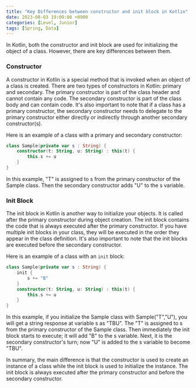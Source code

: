 ```yaml
---
title: "Key Differences between constructor and init block in Kotlin"
date: 2023-08-03 19:00:00 +0900
categories: [Level, Junior]
tags: [Spring, Data]
---
```


In Kotlin, both the constructor and init block are used for initializing the object of a class. However, there are key differences between them.

### Constructor

A constructor in Kotlin is a special method that is invoked when an object of a class is created. There are two types of constructors in Kotlin: primary and secondary. The primary constructor is part of the class header and cannot contain any code. The secondary constructor is part of the class body and can contain code. It's also important to note that if a class has a primary constructor, the secondary constructor needs to delegate to the primary constructor either directly or indirectly through another secondary constructor(s).

Here is an example of a class with a primary and secondary constructor:

```kotlin
class Sample(private var s : String) {
    constructor(t: String, u: String) : this(t) {
        this.s += u
    }
}

```

In this example, "T" is assigned to s from the primary constructor of the Sample class. Then the secondary constructor adds "U" to the s variable.

### Init Block

The init block in Kotlin is another way to initialize your objects. It is called after the primary constructor during object creation. The init block contains the code that is always executed after the primary constructor. If you have multiple init blocks in your class, they will be executed in the order they appear in the class definition. It's also important to note that the init blocks are executed before the secondary constructor.

Here is an example of a class with an `init` block:

```kotlin
class Sample(private var s : String) {
    init {
        s += "B"
    }
    constructor(t: String, u: String) : this(t) {
        this.s += u
    }
}

```

In this example, if you initialize the Sample class with Sample("T","U"), you will get a string response at variable s as "TBU". The "T" is assigned to s from the primary constructor of the Sample class. Then immediately the init block starts to execute; it will add "B" to the s variable. Next, it is the secondary constructor's turn; now "U" is added to the s variable to become "TBU".

In summary, the main difference is that the constructor is used to create an instance of a class while the init block is used to initialize the instance. The init block is always executed after the primary constructor and before the secondary constructor.